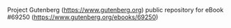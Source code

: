Project Gutenberg (https://www.gutenberg.org) public repository for
eBook #69250 (https://www.gutenberg.org/ebooks/69250)
